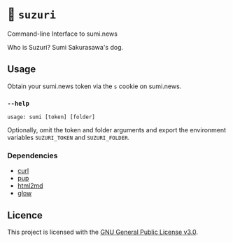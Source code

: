 # 📰 `suzuri`

Command-line Interface to sumi.news

Who is Suzuri? Sumi Sakurasawa's dog.

## Usage

Obtain your sumi.news token via the `s` cookie on sumi.news.

### `--help`

```
usage: sumi [token] [folder]

```

Optionally, omit the token and folder arguments and export the environment variables `SUZURI_TOKEN` and `SUZURI_FOLDER`.

### Dependencies

- [curl](https://curl.se/)
- [pup](https://github.com/ericchiang/pup)
- [html2md](https://github.com/suntong/html2md)
- [glow](https://github.com/charmbracelet/glow)

## Licence

This project is licensed with the [GNU General Public License v3.0](LICENSE).
